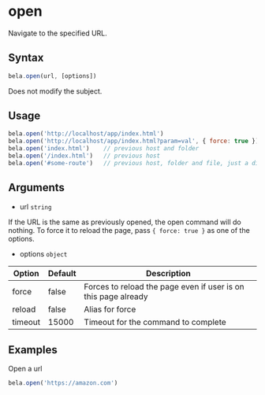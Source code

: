 # open

Navigate to the specified URL.

## Syntax

```js
bela.open(url, [options])
```
Does not modify the subject.

## Usage

```js
bela.open('http://localhost/app/index.html')
bela.open('http://localhost/app/index.html?param=val', { force: true }) // if url is the same, force reload
bela.open('index.html')    // previous host and folder
bela.open('/index.html')   // previous host
bela.open('#some-route')   // previous host, folder and file, just a different hash
```

## Arguments

- url `string`

If the URL is the same as previously opened, the open command will do nothing. To force it to reload the page, pass `{ force: true }` as one of the options.

- options `object`

| Option | Default | Description |
| ------ | ------- | ----------- |
| force | false | Forces to reload the page even if user is on this page already |
| reload | false | Alias for force |
| timeout | 15000 | Timeout for the command to complete |

## Examples

Open a url

```js
bela.open('https://amazon.com')
```